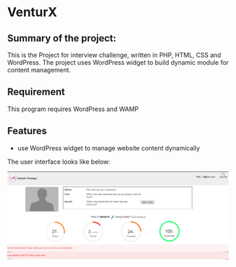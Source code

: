 # **VenturX**

## **Summary of the project:**

This is the Project for interview challenge, written in PHP, HTML, CSS and WordPress.
The project uses WordPress widget to build dynamic module for content management. 

## **Requirement**

This program requires WordPress and WAMP

## **Features**
* use WordPress widget to manage website content dynamically

The user interface looks like below:

![alt text](images/VenturX.png)

